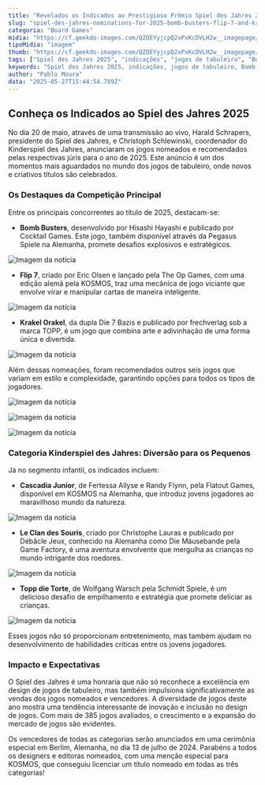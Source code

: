 ```yaml
---
title: "Revelados os Indicados ao Prestigioso Prêmio Spiel des Jahres 2025"
slug: "spiel-des-jahres-nominations-for-2025-bomb-busters-flip-7-and-krakel-orakel"
categoria: "Board Games"
midia: "https://cf.geekdo-images.com/QZOEYyjcpQ2xPxKcDVLH2w__imagepage/img/O6efBXPHgslrThzBFULhVUhBPaQ=/fit-in/900x600/filters:no_upscale():strip_icc()/pic2334183.jpg"
tipoMidia: "imagem"
thumb: "https://cf.geekdo-images.com/QZOEYyjcpQ2xPxKcDVLH2w__imagepage/img/O6efBXPHgslrThzBFULhVUhBPaQ=/fit-in/900x600/filters:no_upscale():strip_icc()/pic2334183.jpg"
tags: ["Spiel des Jahres 2025", "indicações", "jogos de tabuleiro", "Bomb Busters", "Flip 7", "Krakel Orakel", "jogos infantis", "premiação de jogos"]
keywords: "Spiel des Jahres 2025, indicações, jogos de tabuleiro, Bomb Busters, Flip 7, Krakel Orakel, jogos infantis, premiação de jogos"
author: "Pablo Moura"
data: "2025-05-27T15:44:54.789Z"
---
```


## Conheça os Indicados ao Spiel des Jahres 2025

No dia 20 de maio, através de uma transmissão ao vivo, Harald Schrapers, presidente do Spiel des Jahres, e Christoph Schlewinski, coordenador do Kinderspiel des Jahres, anunciaram os jogos nomeados e recomendados pelas respectivas júris para o ano de 2025. Este anúncio é um dos momentos mais aguardados no mundo dos jogos de tabuleiro, onde novos e criativos títulos são celebrados.

### Os Destaques da Competição Principal

Entre os principais concorrentes ao título de 2025, destacam-se:

- **Bomb Busters**, desenvolvido por Hisashi Hayashi e publicado por Cocktail Games. Este jogo, também disponível através da Pegasus Spiele na Alemanha, promete desafios explosivos e estratégicos.

![Imagem da notícia](https://cf.geekdo-images.com/HpGXIlt5i6T-0jbiQRReOg__imagepage/img/qByefcEJ8iPS9Gd1YaXGeJbKw5U=/fit-in/900x600/filters:no_upscale():strip_icc()/pic8303080.png)

- **Flip 7**, criado por Eric Olsen e lançado pela The Op Games, com uma edição alemã pela KOSMOS, traz uma mecânica de jogo viciante que envolve virar e manipular cartas de maneira inteligente.

![Imagem da notícia](https://cf.geekdo-images.com/YrQxEB9Ef0kQorRApzG5vQ__imagepage/img/e0-XDpTH3XBwkPFE-CK7f4EqRvY=/fit-in/900x600/filters:no_upscale():strip_icc()/pic8780246.jpg)

- **Krakel Orakel**, da dupla Die 7 Bazis e publicado por frechverlag sob a marca TOPP, é um jogo que combina arte e adivinhação de uma forma única e divertida.

![Imagem da notícia](https://cf.geekdo-images.com/wZz4qpVEyR_JAN9l-XWqGg__imagepage/img/h4EO7R33Wv3pL5lREpMPtPTI71M=/fit-in/900x600/filters:no_upscale():strip_icc()/pic8157574.jpg)

Além dessas nomeações, foram recomendados outros seis jogos que variam em estilo e complexidade, garantindo opções para todos os tipos de jogadores.

![Imagem da notícia](https://cf.geekdo-images.com/wIbevITv9W79ELP8rEZoKA__imagepage/img/DJd1GyY_ylA0u4LnVBVXjcXPmIg=/fit-in/900x600/filters:no_upscale():strip_icc()/pic6996584.jpg)

![Imagem da notícia](https://cf.geekdo-images.com/u1cwi9BWSKsPxSkVO0BzbA__imagepage/img/KxSVoPB8-neIorsDukKEc4C6_eo=/fit-in/900x600/filters:no_upscale():strip_icc()/pic7570101.png)

![Imagem da notícia](https://cf.geekdo-images.com/8SdHEMhje07oT9_AlqmGPg__imagepage/img/_s-uHAXtRzqcYHM150miXW8yG8Y=/fit-in/900x600/filters:no_upscale():strip_icc()/pic7963549.jpg)

### Categoria Kinderspiel des Jahres: Diversão para os Pequenos

Já no segmento infantil, os indicados incluem:

- **Cascadia Junior**, de Fertessa Allyse e Randy Flynn, pela Flatout Games, disponível em KOSMOS na Alemanha, que introduz jovens jogadores ao maravilhoso mundo da natureza.

![Imagem da notícia](https://cf.geekdo-images.com/U-azZcnB7jLSIfiIbCRj2w__imagepage/img/s3Y4f1PrOkfdg2v77dnNx3eIpcI=/fit-in/900x600/filters:no_upscale():strip_icc()/pic8542666.jpg)

- **Le Clan des Souris**, criado por Christophe Lauras e publicado por Débâcle Jeux, conhecido na Alemanha como Die Mäusebande pela Game Factory, é uma aventura envolvente que mergulha as crianças no mundo intrigante dos roedores.

![Imagem da notícia](https://cf.geekdo-images.com/2tyFB1mp9qGX4HR8PBOrEw__imagepage/img/7j4K7Iw4w_w5RbgHznPF46pES4I=/fit-in/900x600/filters:no_upscale():strip_icc()/pic7742308.png)

- **Topp die Torte**, de Wolfgang Warsch pela Schmidt Spiele, é um delicioso desafio de empilhamento e estratégia que promete deliciar as crianças.

![Imagem da notícia](https://cf.geekdo-images.com/-l0D0YQhzRfVQzUkrY1p4A__imagepage/img/xZ0QHbxzzu5LavRa60L5ifQrUug=/fit-in/900x600/filters:no_upscale():strip_icc()/pic8269599.jpg)

Esses jogos não só proporcionam entretenimento, mas também ajudam no desenvolvimento de habilidades críticas entre os jovens jogadores.

### Impacto e Expectativas

O Spiel des Jahres é uma honraria que não só reconhece a excelência em design de jogos de tabuleiro, mas também impulsiona significativamente as vendas dos jogos nomeados e vencedores. A diversidade de jogos deste ano mostra uma tendência interessante de inovação e inclusão no design de jogos. Com mais de 385 jogos avaliados, o crescimento e a expansão do mercado de jogos são evidentes.

Os vencedores de todas as categorias serão anunciados em uma cerimônia especial em Berlim, Alemanha, no dia 13 de julho de 2024. Parabéns a todos os designers e editoras nomeados, com uma menção especial para KOSMOS, que conseguiu licenciar um título nomeado em todas as três categorias!